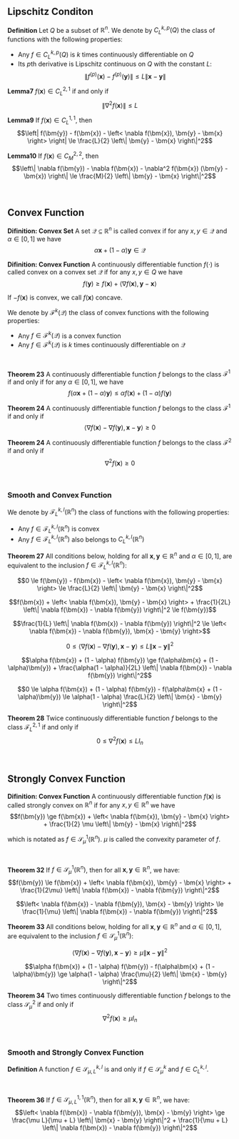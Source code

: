 
## Lipschitz Conditon
**Definition**
Let $Q$ be a subset of $\mathbb{R}^n$. We denote by $C_{L}^{k,p}(Q)$ the class of functions with the following properties:
- Any $f \in C_{L}^{k,p}(Q)$ is $k$ times continuously differentiable on $Q$
- Its $p$­th derivative is Lipschitz continuous on $Q$ with the constant $L$: $$\left\| f^{(p)}(\bm{x}) - f^{(p)}(\bm{y}) \right\| \le L\left\| \bm{x} - \bm{y} \right\|$$

**Lemma7**
$f(\bm{x}) \in C_L^{2,1}$ if and only if $$\left\| \nabla^2 f(\bm{x}) \right\| \le L$$

**Lemma9**
If $f(\bm{x}) \in C_L^{1,1}$, then $$\left| f(\bm{y}) - f(\bm{x}) - \left< \nabla f(\bm{x}), \bm{y} - \bm{x} \right> \right| \le \frac{L}{2} \left\| \bm{y} - \bm{x} \right\|^2$$

**Lemma10**
If $f(\bm{x}) \in C_M^{2,2}$, then $$\left\| \nabla f(\bm{y}) - \nabla f(\bm{x}) - \nabla^2 f(\bm{x}) (\bm{y} - \bm{x}) \right\| \le \frac{M}{2} \left\| \bm{y} - \bm{x} \right\|^2$$





<br>

## Convex Function
**Difinition: Convex Set**
A set $\mathcal{Q} \subseteq \mathbb{R}^n$ is called convex if for any $x, y \in \mathcal{Q}$ and $\alpha \in [0, 1]$ we have $$\alpha\bm{x} + (1 - \alpha)\bm{y} \in \mathcal{Q}$$


**Difinition: Convex Function**
A continuously differentiable function $f(\cdot)$ is called convex on a convex set $\mathcal{Q}$ if for any $x, y \in Q$ we have $$f(\bm{y}) \ge f(\bm{x}) + \left< \nabla f(\bm{x}), \bm{y} - \bm{x} \right>$$

If $-f(\bm{x})$ is convex, we call $f(\bm{x})$ concave.

We denote by $\mathcal{F}^k(\mathcal{Q})$ the class of convex functions with the following properties:
- Any $f \in \mathcal{F}^k(\mathcal{Q})$ is a convex function
- Any $f \in \mathcal{F}^k(\mathcal{Q})$ is $k$ times continuously differentiable on $\mathcal{Q}$

<br>

**Theorem 23**
A continuously differentiable function $f$ belongs to the class $\mathcal{F}^1$ if and only if for any $\alpha \in [0, 1]$, we have $$f(\alpha\bm{x} + (1 - \alpha)\bm{y}) \le \alpha f(\bm{x}) + (1 - \alpha) f(\bm{y})$$

**Theorem 24**
A continuously differentiable function $f$ belongs to the class $\mathcal{F}^1$ if and only if $$\left< \nabla f(\bm{x}) - \nabla f(\bm{y}), \bm{x} - \bm{y} \right> \ge 0$$

**Theorem 24**
A continuously differentiable function $f$ belongs to the class $\mathcal{F}^2$ if and only if $$\nabla^2 f(\bm{x}) \ge 0$$


<br>

### Smooth and Convex Function
We denote by $\mathcal{F}_{L}^{k,l}(\mathbb{R}^n)$ the class of functions with the following properties:
- Any $f \in \mathcal{F}_{L}^{k,l}(\mathbb{R}^n)$ is convex
- Any $f \in \mathcal{F}_{L}^{k,l}(\mathbb{R}^n)$ also belongs to $C_{L}^{k,l}(\mathbb{R}^n)$

**Theorem 27**
All conditions below, holding for all $\bm{x}, \bm{y} \in \mathbb{R}^n$ and $\alpha \in [0, 1]$, are equivalent to the inclusion $f \in \mathcal{F}_{L}^{k,l}(\mathbb{R}^n)$:

$$0 \le f(\bm{y}) - f(\bm{x}) - \left< \nabla f(\bm{x}), \bm{y} - \bm{x} \right> \le \frac{L}{2} \left\| \bm{y} - \bm{x} \right\|^2$$

$$f(\bm{x}) + \left< \nabla f(\bm{x}), \bm{y} - \bm{x} \right> + \frac{1}{2L} \left\| \nabla f(\bm{x}) - \nabla f(\bm{y}) \right\|^2 \le f(\bm{y})$$

$$\frac{1}{L} \left\| \nabla f(\bm{x}) - \nabla f(\bm{y}) \right\|^2 \le \left< \nabla f(\bm{x}) - \nabla f(\bm{y}), \bm{x} - \bm{y} \right>$$

$$0 \le \left< \nabla f(\bm{x}) - \nabla f(\bm{y}), \bm{x} - \bm{y} \right> \le L\left\| \bm{x} - \bm{y} \right\|^2$$

$$\alpha f(\bm{x}) + (1 - \alpha) f(\bm{y}) \ge f(\alpha\bm{x} + (1 - \alpha)\bm{y}) + \frac{\alpha(1 - \alpha)}{2L} \left\| \nabla f(\bm{x}) - \nabla f(\bm{y}) \right\|^2$$

$$0 \le \alpha f(\bm{x}) + (1 - \alpha) f(\bm{y}) - f(\alpha\bm{x} + (1 - \alpha)\bm{y}) \le \alpha(1 - \alpha) \frac{L}{2} \left\| \bm{x} - \bm{y} \right\|^2$$

**Theorem 28**
Twice continuously differentiable function $f$ belongs to the class $\mathcal{F}_L^{2,1}$ if and only if $$0 \le \nabla^2 f(\bm{x}) \le LI_n$$






<br>

## Strongly Convex Function
**Difinition: Convex Function**
A continuously differentiable function $f(\bm{x})$ is called strongly convex on $\mathbb{R}^n$ if for any $x, y \in \mathbb{R}^n$ we have $$f(\bm{y}) \ge f(\bm{x}) + \left< \nabla f(\bm{x}), \bm{y} - \bm{x} \right> + \frac{1}{2} \mu \left\| \bm{y} - \bm{x} \right\|^2$$

which is notated as $f \in \mathcal{S}_{\mu}^1(\mathbb{R}^n)$. $\mu$ is called the convexity parameter of $f$.

<br>

**Theorem 32**
If $f \in \mathcal{S}_{\mu}^{1}(\mathbb{R}^n)$, then for all $\bm{x}, \bm{y} \in \mathbb{R}^n$, we have:
$$f(\bm{y}) \le f(\bm{x}) + \left< \nabla f(\bm{x}), \bm{y} - \bm{x} \right> + \frac{1}{2\mu} \left\| \nabla f(\bm{x}) - \nabla f(\bm{y}) \right\|^2$$

$$\left< \nabla f(\bm{x}) - \nabla f(\bm{y}), \bm{x} - \bm{y} \right> \le \frac{1}{\mu} \left\| \nabla f(\bm{x}) - \nabla f(\bm{y}) \right\|^2$$

**Theorem 33**
All conditions below, holding for all $\bm{x}, \bm{y} \in \mathbb{R}^n$ and $\alpha \in [0, 1]$, are equivalent to the inclusion $f \in \mathcal{S}_{\mu}^{1}(\mathbb{R}^n)$:

$$\left< \nabla f(\bm{x}) - \nabla f(\bm{y}), \bm{x} - \bm{y} \right> \ge \mu \left\| \bm{x} - \bm{y} \right\|^2$$

$$\alpha f(\bm{x}) + (1 - \alpha) f(\bm{y}) - f(\alpha\bm{x} + (1 - \alpha)\bm{y}) \ge \alpha(1 - \alpha) \frac{\mu}{2} \left\| \bm{x} - \bm{y} \right\|^2$$

**Theorem 34**
Two times continuously differentiable function $f$ belongs to the class $\mathcal{S}_{\mu}^{2}$ if and only if $$\nabla^2 f(\bm{x}) \ge \mu I_n$$


<br>

### Smooth and Strongly Convex Function
**Definition**
A function $f \in \mathcal{S}_{\mu, L}^{k, l}$ is and only if $f \in \mathcal{S}_{\mu}^k$ and $f \in C_L^{k, l}$.

<br>

**Theorem 36**
If $f \in \mathcal{S}_{\mu, L}^{1, 1}(\mathbb{R}^n)$, then for all $\bm{x}, \bm{y} \in \mathbb{R}^n$, we have:
$$\left< \nabla f(\bm{x}) - \nabla f(\bm{y}), \bm{x} - \bm{y} \right> \ge \frac{\mu L}{\mu + L} \left\| \bm{x} - \bm{y} \right\|^2 + \frac{1}{\mu + L} \left\| \nabla f(\bm{x}) - \nabla f(\bm{y}) \right\|^2$$

